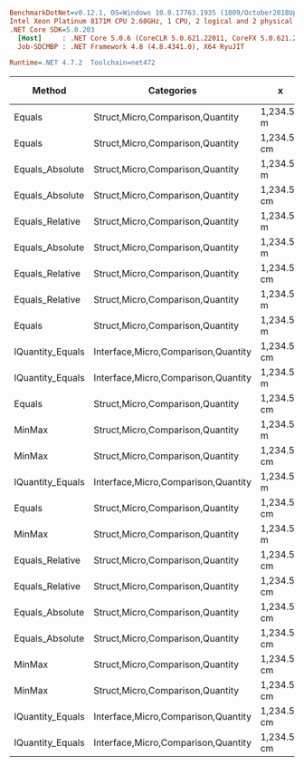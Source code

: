 ``` ini

BenchmarkDotNet=v0.12.1, OS=Windows 10.0.17763.1935 (1809/October2018Update/Redstone5)
Intel Xeon Platinum 8171M CPU 2.60GHz, 1 CPU, 2 logical and 2 physical cores
.NET Core SDK=5.0.203
  [Host]     : .NET Core 5.0.6 (CoreCLR 5.0.621.22011, CoreFX 5.0.621.22011), X64 RyuJIT
  Job-SDCMBP : .NET Framework 4.8 (4.8.4341.0), X64 RyuJIT

Runtime=.NET 4.7.2  Toolchain=net472  

```
|           Method |                          Categories |           x |           y |     Mean |    Error |   StdDev |   StdErr |      Min |      Max |   Median |  Gen 0 | Gen 1 | Gen 2 | Allocated |
|----------------- |------------------------------------ |------------ |------------ |---------:|---------:|---------:|---------:|---------:|---------:|---------:|-------:|------:|------:|----------:|
|           Equals |    Struct,Micro,Comparison,Quantity |  1,234.56 m |  1,234.56 m | 11.46 ns | 0.186 ns | 0.174 ns | 0.045 ns | 11.20 ns | 11.75 ns | 11.49 ns |      - |     - |     - |         - |
|           Equals |    Struct,Micro,Comparison,Quantity | 1,234.56 cm | 1,234.56 cm | 11.52 ns | 0.242 ns | 0.226 ns | 0.058 ns | 11.15 ns | 11.87 ns | 11.56 ns |      - |     - |     - |         - |
|  Equals_Absolute |    Struct,Micro,Comparison,Quantity |  1,234.56 m |  1,234.56 m | 11.75 ns | 0.169 ns | 0.150 ns | 0.040 ns | 11.47 ns | 12.08 ns | 11.76 ns |      - |     - |     - |         - |
|  Equals_Absolute |    Struct,Micro,Comparison,Quantity | 1,234.56 cm | 1,234.56 cm | 11.93 ns | 0.141 ns | 0.132 ns | 0.034 ns | 11.75 ns | 12.19 ns | 11.92 ns |      - |     - |     - |         - |
|  Equals_Relative |    Struct,Micro,Comparison,Quantity |  1,234.56 m |  1,234.56 m | 11.94 ns | 0.141 ns | 0.125 ns | 0.033 ns | 11.69 ns | 12.10 ns | 11.95 ns |      - |     - |     - |         - |
|  Equals_Absolute |    Struct,Micro,Comparison,Quantity |  1,234.56 m |         0 m | 11.98 ns | 0.105 ns | 0.093 ns | 0.025 ns | 11.83 ns | 12.18 ns | 11.97 ns |      - |     - |     - |         - |
|  Equals_Relative |    Struct,Micro,Comparison,Quantity | 1,234.56 cm | 1,234.56 cm | 12.13 ns | 0.169 ns | 0.158 ns | 0.041 ns | 11.84 ns | 12.36 ns | 12.17 ns |      - |     - |     - |         - |
|  Equals_Relative |    Struct,Micro,Comparison,Quantity |  1,234.56 m |         0 m | 12.33 ns | 0.110 ns | 0.092 ns | 0.025 ns | 12.13 ns | 12.46 ns | 12.33 ns |      - |     - |     - |         - |
|           Equals |    Struct,Micro,Comparison,Quantity |  1,234.56 m |         0 m | 13.37 ns | 0.167 ns | 0.156 ns | 0.040 ns | 13.10 ns | 13.65 ns | 13.40 ns |      - |     - |     - |         - |
| IQuantity_Equals | Interface,Micro,Comparison,Quantity | 1,234.56 cm | 1,234.56 cm | 16.96 ns | 0.280 ns | 0.262 ns | 0.068 ns | 16.66 ns | 17.62 ns | 16.88 ns |      - |     - |     - |         - |
| IQuantity_Equals | Interface,Micro,Comparison,Quantity |  1,234.56 m |  1,234.56 m | 17.02 ns | 0.296 ns | 0.277 ns | 0.071 ns | 16.71 ns | 17.62 ns | 16.87 ns |      - |     - |     - |         - |
|           Equals |    Struct,Micro,Comparison,Quantity | 1,234.56 cm |         0 m | 19.11 ns | 0.296 ns | 0.277 ns | 0.072 ns | 18.55 ns | 19.68 ns | 19.16 ns |      - |     - |     - |         - |
|           MinMax |    Struct,Micro,Comparison,Quantity |  1,234.56 m |  1,234.56 m | 19.39 ns | 0.339 ns | 0.317 ns | 0.082 ns | 18.88 ns | 19.87 ns | 19.45 ns | 0.0050 |     - |     - |      32 B |
|           MinMax |    Struct,Micro,Comparison,Quantity | 1,234.56 cm | 1,234.56 cm | 19.43 ns | 0.271 ns | 0.253 ns | 0.065 ns | 19.02 ns | 19.89 ns | 19.35 ns | 0.0050 |     - |     - |      32 B |
| IQuantity_Equals | Interface,Micro,Comparison,Quantity |  1,234.56 m |         0 m | 19.46 ns | 0.332 ns | 0.310 ns | 0.080 ns | 18.96 ns | 19.88 ns | 19.45 ns |      - |     - |     - |         - |
|           Equals |    Struct,Micro,Comparison,Quantity | 1,234.56 cm |        0 km | 19.50 ns | 0.305 ns | 0.286 ns | 0.074 ns | 18.90 ns | 19.87 ns | 19.58 ns |      - |     - |     - |         - |
|           MinMax |    Struct,Micro,Comparison,Quantity |  1,234.56 m |         0 m | 20.01 ns | 0.346 ns | 0.324 ns | 0.084 ns | 19.47 ns | 20.76 ns | 20.00 ns | 0.0050 |     - |     - |      32 B |
|  Equals_Relative |    Struct,Micro,Comparison,Quantity | 1,234.56 cm |         0 m | 20.06 ns | 0.400 ns | 0.374 ns | 0.097 ns | 19.49 ns | 20.68 ns | 19.99 ns |      - |     - |     - |         - |
|  Equals_Relative |    Struct,Micro,Comparison,Quantity | 1,234.56 cm |        0 km | 20.33 ns | 0.243 ns | 0.227 ns | 0.059 ns | 19.92 ns | 20.61 ns | 20.33 ns |      - |     - |     - |         - |
|  Equals_Absolute |    Struct,Micro,Comparison,Quantity | 1,234.56 cm |        0 km | 21.87 ns | 0.337 ns | 0.315 ns | 0.081 ns | 21.29 ns | 22.50 ns | 21.81 ns |      - |     - |     - |         - |
|  Equals_Absolute |    Struct,Micro,Comparison,Quantity | 1,234.56 cm |         0 m | 21.88 ns | 0.222 ns | 0.186 ns | 0.051 ns | 21.54 ns | 22.28 ns | 21.84 ns |      - |     - |     - |         - |
|           MinMax |    Struct,Micro,Comparison,Quantity | 1,234.56 cm |         0 m | 24.27 ns | 0.424 ns | 0.397 ns | 0.102 ns | 23.87 ns | 25.06 ns | 24.26 ns | 0.0050 |     - |     - |      32 B |
|           MinMax |    Struct,Micro,Comparison,Quantity | 1,234.56 cm |        0 km | 24.49 ns | 0.485 ns | 0.454 ns | 0.117 ns | 23.80 ns | 25.44 ns | 24.43 ns | 0.0050 |     - |     - |      32 B |
| IQuantity_Equals | Interface,Micro,Comparison,Quantity | 1,234.56 cm |         0 m | 25.24 ns | 0.298 ns | 0.278 ns | 0.072 ns | 24.75 ns | 25.62 ns | 25.19 ns |      - |     - |     - |         - |
| IQuantity_Equals | Interface,Micro,Comparison,Quantity | 1,234.56 cm |        0 km | 25.81 ns | 0.455 ns | 0.426 ns | 0.110 ns | 25.19 ns | 26.51 ns | 25.75 ns |      - |     - |     - |         - |
